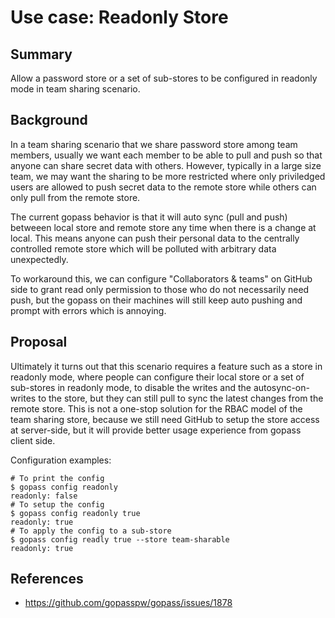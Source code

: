 # Use case: Readonly Store

## Summary

Allow a password store or a set of sub-stores to be configured in readonly mode in team sharing scenario.

## Background

In a team sharing scenario that we share password store among team members, usually we want each member to be able to pull and push so that anyone can share secret data with others. However, typically in a large size team, we may want the sharing to be more restricted where only priviledged users are allowed to push secret data to the remote store while others can only pull from the remote store.

The current gopass behavior is that it will auto sync (pull and push) betweeen local store and remote store any time when there is a change at local. This means anyone can push their personal data to the centrally controlled remote store which will be polluted with arbitrary data unexpectedly.

To workaround this, we can configure "Collaborators & teams" on GitHub side to grant read only permission to those who do not necessarily need push, but the gopass on their machines will still keep auto pushing and prompt with errors which is annoying.

## Proposal

Ultimately it turns out that this scenario requires a feature such as a store in readonly mode, where people can configure their local store or a set of sub-stores in readonly mode, to disable the writes and the autosync-on-writes to the store, but they can still pull to sync the latest changes from the remote store. This is not a one-stop solution for the RBAC model of the team sharing store, because we still need GitHub to setup the store access at server-side, but it will provide better usage experience from gopass client side.

Configuration examples:
```console
# To print the config
$ gopass config readonly
readonly: false
# To setup the config
$ gopass config readonly true
readonly: true
# To apply the config to a sub-store
$ gopass config readly true --store team-sharable
readonly: true
```

## References

* https://github.com/gopasspw/gopass/issues/1878
